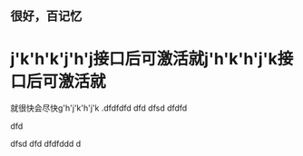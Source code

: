 很好，百记忆<br>
-
j'k'h'k'j'h'j接口后可激活就j'h'k'h'j'k接口后可激活就<br>
=
就很快会尽快g'h'j'k'h'j'k
.dfdfdfd
dfd
dfsd
   dfdfd
   
   
   dfd
   
dfsd
dfd
dfdfddd
d
